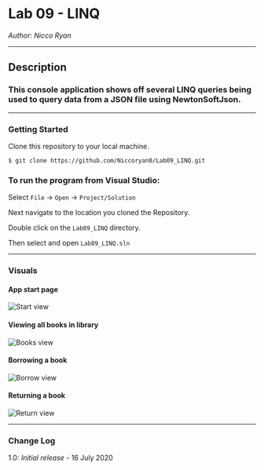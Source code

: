 # Lab 09 - LINQ
*Author: Nicco Ryan*

----

## Description
### This console application shows off several LINQ queries being used to query data from a JSON file using NewtonSoftJson.
---

### Getting Started
Clone this repository to your local machine.

```
$ git clone https://github.com/Niccoryan0/Lab09_LINQ.git
```

### To run the program from Visual Studio:
Select ```File``` -> ```Open``` -> ```Project/Solution```

Next navigate to the location you cloned the Repository.

Double click on the ```Lab09_LINQ``` directory.

Then select and open ```Lab09_LINQ.sln```

---

### Visuals
#### App start page
![Start view](assets/CollectionsStart.png)
#### Viewing all books in library
![Books view](assets/CollectionsView1.png)
#### Borrowing a book
![Borrow view](assets/CollectionsBorrow.png)
#### Returning a book
![Return view](assets/CollectionsReturn.png)

---

### Change Log
1.0: *Initial release* - 16 July 2020